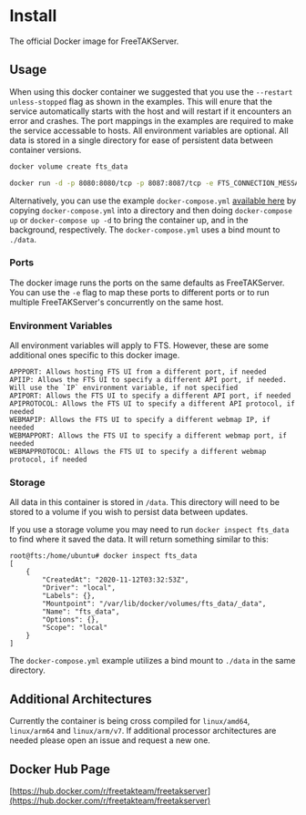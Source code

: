 # Install

The official Docker image for FreeTAKServer.

## Usage
When using this docker container we suggested that you use the `--restart unless-stopped` flag as shown in the examples.  This will enure that the service automatically starts with the host and will restart if it encounters an error and crashes.  The port mappings in the examples are required to make the service accessable to hosts.  All environment variables are optional.  All data is stored in a single directory for ease of persistent data between container versions.

```bash
docker volume create fts_data

docker run -d -p 8080:8080/tcp -p 8087:8087/tcp -e FTS_CONNECTION_MESSAGE="Server Connection Message" -e FTS_COT_TO_DB="True" -v fts_data:/data --name fts --restart unless-stopped freetakteam/freetakserver:1.1.2
```

Alternatively, you can use the example `docker-compose.yml` [available here](https://github.com/FreeTAKTeam/FreeTAKServer-Docker/blob/main/docker-compose.yml) by copying `docker-compose.yml` into a directory and then doing `docker-compose up` or `docker-compose up -d` to bring the container up, and in the background, respectively. The `docker-compose.yml` uses a bind mount to `./data`.

### Ports
The docker image runs the ports on the same defaults as FreeTAKServer.  You can use the `-e` flag to map these ports to different ports or to run multiple FreeTAKServer's concurrently on the same host.

### Environment Variables
All environment variables will apply to FTS. However, these are some additional ones specific to this docker image.
```
APPPORT: Allows hosting FTS UI from a different port, if needed
APIIP: Allows the FTS UI to specify a different API port, if needed. Will use the `IP` environment variable, if not specified
APIPORT: Allows the FTS UI to specify a different API port, if needed
APIPROTOCOL: Allows the FTS UI to specify a different API protocol, if needed
WEBMAPIP: Allows the FTS UI to specify a different webmap IP, if needed
WEBMAPPORT: Allows the FTS UI to specify a different webmap port, if needed
WEBMAPPROTOCOL: Allows the FTS UI to specify a different webmap protocol, if needed
```

### Storage
All data in this container is stored in `/data`.  This directory will need to be stored to a volume if you wish to persist data between updates.

If you use a storage volume you may need to run `docker inspect fts_data` to find where it saved the data.  It will return something similar to this:
```
root@fts:/home/ubuntu# docker inspect fts_data
[
    {
        "CreatedAt": "2020-11-12T03:32:53Z",
        "Driver": "local",
        "Labels": {},
        "Mountpoint": "/var/lib/docker/volumes/fts_data/_data",
        "Name": "fts_data",
        "Options": {},
        "Scope": "local"
    }
]
```

The `docker-compose.yml` example utilizes a bind mount to `./data` in the same directory.

## Additional Architectures
Currently the container is being cross compiled for `linux/amd64`,  `linux/arm64` and `linux/arm/v7`.  If additional processor architectures are needed please open an issue and request a new one.

## Docker Hub Page
[https://hub.docker.com/r/freetakteam/freetakserver](https://hub.docker.com/r/freetakteam/freetakserver)
